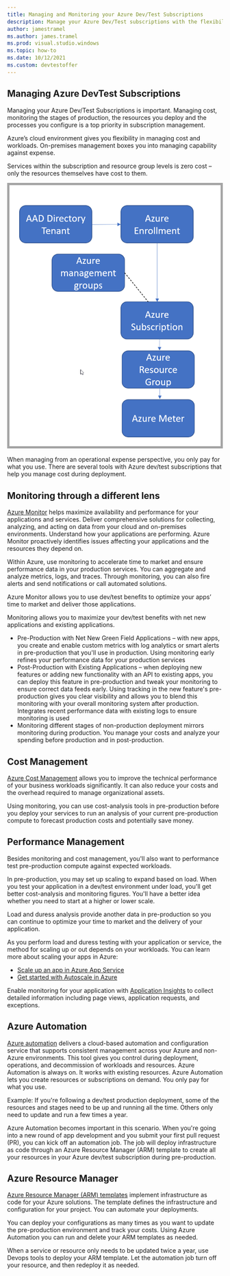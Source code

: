 ```yaml
---
title: Managing and Monitoring your Azure Dev/Test Subscriptions
description: Manage your Azure Dev/Test subscriptions with the flexibility of Azure's cloud environment. This guide also covers Azure Monitor to help maximize availability and performance for applications and services.
author: jamestramel
ms.author: james.tramel
ms.prod: visual.studio.windows
ms.topic: how-to 
ms.date: 10/12/2021
ms.custom: devtestoffer
---
```


## Managing Azure DevTest Subscriptions

Managing your Azure Dev/Test Subscriptions is important. Managing cost, monitoring the stages of production, the resources you deploy and the processes you configure is a top priority in subscription management.  

Azure’s cloud environment gives you flexibility in managing cost and workloads. On-premises management boxes you into  managing capability against expense.  

Services within the subscription and resource group levels is zero cost – only the resources themselves have cost to them.  

![A diagram of Azure Organizations and Governance](media/managing-and-monitoring/orgs-and-governance.png "Azure organizations and governance.")

When managing from an operational expense perspective, you only pay for what you use. There are several tools with Azure dev/test subscriptions that help you manage cost during deployment.  

## Monitoring through a different lens

[Azure Monitor](../../azure-monitor/overview.md) helps maximize availability and performance for your applications and services. Deliver comprehensive solutions for collecting, analyzing, and acting on data from your cloud and on-premises environments. Understand how your applications are performing. Azure Monitor proactively identifies issues affecting your applications and the resources they depend on.  

Within Azure, use monitoring to accelerate time to market and ensure performance data in your production services. You can aggregate and analyze metrics, logs, and traces. Through monitoring, you can also fire alerts and send notifications or call automated solutions.  

Azure Monitor allows you to use dev/test benefits to optimize your apps’ time to market and deliver those applications.  

Monitoring allows you to maximize your dev/test benefits with net new applications and existing applications.  

- Pre-Production with Net New Green Field Applications – with new apps, you create and enable custom metrics with log analytics or smart alerts in pre-production that you'll use in production. Using monitoring early refines your performance data for your production services  
- Post-Production with Existing Applications – when deploying new features or adding new functionality with an API to existing apps, you can deploy this feature in pre-production and tweak your monitoring to ensure correct data feeds early. Using tracking in the new feature's pre-production gives you clear visibility and allows you to blend this monitoring with your overall monitoring system after production. Integrates recent performance data with existing logs to ensure monitoring is used  
- Monitoring different stages of non-production deployment mirrors monitoring during production. You manage your costs and analyze your spending before production and in post-production.  

## Cost Management

[Azure Cost Management](../cost-management-billing/cost-management-billing-overview.md) allows you to improve the technical performance of your business workloads significantly. It can also reduce your costs and the overhead required to manage organizational assets.  

Using monitoring, you can use cost-analysis tools in pre-production before you deploy your services to run an analysis of your current pre-production compute to forecast production costs and potentially save money.  

## Performance Management

Besides monitoring and cost management, you'll also want to performance test pre-production compute against expected workloads.  

In pre-production, you may set up scaling to expand based on load. When you test your application in a dev/test environment under load, you'll get better cost-analysis and monitoring figures. You'll have a better idea whether you need to start at a higher or lower scale.  

Load and duress analysis provide another data in pre-production so you can continue to optimize your time to market and the delivery of your application.  

As you perform load and duress testing with your application or service, the method for scaling up or out depends on your workloads. You can learn more about scaling your apps in Azure:  

- [Scale up an app in Azure App Service](../../app-service/manage-scale-up.md)  
- [Get started with Autoscale in Azure](../../azure-monitor/platform/autoscale-get-started?toc=/azure/app-service/toc.json)  

Enable monitoring for your application with [Application Insights](../../azure-monitor/app/app-insights-overview.md) to collect detailed information including page views, application requests, and exceptions.  

## Azure Automation

[Azure automation](../../automation/automation-intro.md) delivers a cloud-based automation and configuration service that supports consistent management across your Azure and non-Azure environments. This tool gives you control during deployment, operations, and decommission of workloads and resources. Azure Automation is always on. It works with existing resources. Azure Automation lets you create resources or subscriptions on demand. You only pay for what you use.  

Example: If you're following a dev/test production deployment, some of the resources and stages need to be up and running all the time. Others only need to update and run a few times a year.  

Azure Automation becomes important in this scenario. When you're going into a new round of app development and you submit your first pull request (PR), you can kick off an automation job. The job will deploy infrastructure as code through an Azure Resource Manager (ARM) template to create all your resources in your Azure dev/test subscription during pre-production.  

## Azure Resource Manager

[Azure Resource Manager (ARM) templates](../../azure-resource-manager/templates/) implement infrastructure as code for your Azure solutions. The template defines the infrastructure and configuration for your project. You can automate your deployments.  

You can deploy your configurations as many times as you want to update the pre-production environment and track your costs. Using Azure Automation you can run and delete your ARM templates as needed.  

When a service or resource only needs to be updated twice a year, use Devops tools to deploy your ARM template. Let the automation job turn off your resource, and then redeploy it as needed.  
